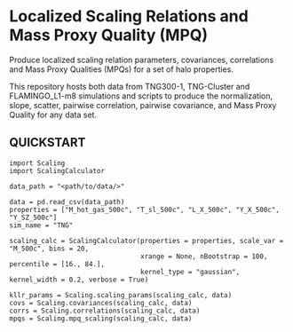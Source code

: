# Localized Scaling Relations and Mass Proxy Quality (MPQ)

Produce localized scaling relation parameters, covariances, correlations and Mass Proxy Qualities (MPQs) for a set of halo properties.

This repository hosts both data from TNG300-1, TNG-Cluster and FLAMINGO_L1-m8 simulations and scripts to produce the normalization, slope, scatter, pairwise correlation, pairwise covariance, and Mass Proxy Quality for any data set.

## QUICKSTART

```
import Scaling
import ScalingCalculator

data_path = "<path/to/data/>"

data = pd.read_csv(data_path)
properties = ["M_hot_gas_500c", "T_sl_500c", "L_X_500c", "Y_X_500c", "Y_SZ_500c"]
sim_name = "TNG"

scaling_calc = ScalingCalculator(properties = properties, scale_var = "M_500c", bins = 20,
                                 xrange = None, nBootstrap = 100, percentile = [16., 84.],
                                 kernel_type = "gaussian", kernel_width = 0.2, verbose = True)

kllr_params = Scaling.scaling_params(scaling_calc, data)
covs = Scaling.covariances(scaling_calc, data)
corrs = Scaling.correlations(scaling_calc, data)
mpqs = Scaling.mpq_scaling(scaling_calc, data)

```